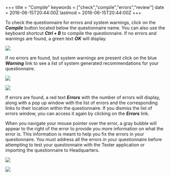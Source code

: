 +++
title = "Compile"
keywords = ["check","compile","errors","review"]
date = 2016-06-15T20:44:00Z
lastmod = 2016-06-15T20:44:00Z
+++

To check the questionnaire for errors and system warnings, click on the
***Compile*** button located below the questionnaire name. You can also
use the keyboard shortcut ***Ctrl + B*** to compile the
questionnaire. If no errors and warnings are found, a green text
***OK*** will display.   
  
![](/images/642629.png)  
  
If no errors are found, but system warnings are present click on the
blue ***Warning*** link to see a list of system generated
recommendations for your questionnaire.   
  
![](/images/642630.png)  
  
![](/images/642631.png)  
  
If errors are found, a red text ***Errors*** with the number of errors
will display, along with a pop up window with the list of errors and the
corresponding links to their location within the questionnaire. If you
dismiss the list of errors window, you can access it again by clicking
on the ***Errors*** link.  
  
When you navigate your mouse pointer over the error, a gray bubble will
appear to the right of the error to provide you more information on what
the error is. This information is meant to help you fix the errors in
your questionnaire. You must address all the errors in your
questionnaire before attempting to test your questionnaire with the
Tester application or importing the questionnaire to Headquarters.   
  
  
![](/images/642636.png)  
  
![](/images/642639.png)
